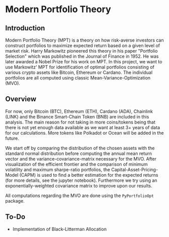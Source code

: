 # Modern Portfolio Theory

## Introduction
Modern Portfolio Theory (MPT) is a theory on how risk-averse investors can construct portfolios to maximize expected return 
based on a given level of market risk. Harry Markowitz pioneered this theory in his paper "Portfolio Selection" which was 
published in the Journal of Finance in 1952. He was later awarded a Nobel Prize for his work on MPT. In this project, we want to
use Markowitz' MPT for identification of optimal portfolios consisting of various crypto assets like Bitcoin, Ethereum or Cardano.
The individual portfolios are all computed using classic Mean-Variance-Optimization (MVO).

## Overview
For now, only Bitcoin (BTC), Ethereum (ETH), Cardano (ADA), Chainlink (LINK) and the Binance Smart-Chain Token (BNB) are included 
in this analysis. The main reason for not taking in more coins/tokens being that there is not yet enough data available as we want at 
least 3+ years of data for our calculations. More tokens like Polkadot or Ocean will be added in the future. 

We start off by comparing the distribution of the chosen assets with the standard normal distribution before computing the annual mean return
vector and the variance-covariance-matrix necessary for the MVO. After visualization of the efficient frontier and the comparison of 
minimum volatility and maximum sharpe-ratio portfolios, the Capital-Asset-Pricing-Model (CAPM) is used to find a better estimation for 
the expected returns (for more details, see the jupyter notebook). Furthermore we try using an exponentially-weighted covariance matrix
to improve upon our results.

All computations regarding the MVO are done using the `PyPortfolioOpt` package.

## To-Do
- Implementation of Black-Litterman Allocation
